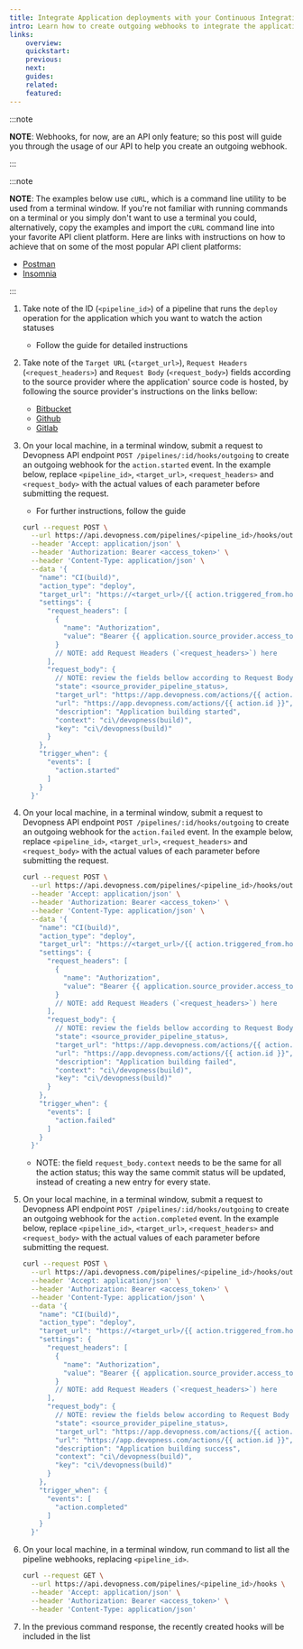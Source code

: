 ```yaml
---
title: Integrate Application deployments with your Continuous Integration (CI) workflows
intro: Learn how to create outgoing webhooks to integrate the application deployment with your existing CI workflow.
links:
    overview:
    quickstart:
    previous:
    next:
    guides:
    related:
    featured:
---
```


:::note

**NOTE**: Webhooks, for now, are an API only feature; so this post will guide you through the usage of our API to help you create an outgoing webhook.

:::

:::note

**NOTE**: The examples below use `cURL`, which is a command line utility to be used from a terminal window. If you're not familiar with running commands on a terminal or you simply don't want to use a terminal you could, alternatively, copy the examples and import the `cURL` command line into your favorite API client platform. Here are links with instructions on how to achieve that on some of the most popular API client platforms:

- [Postman](https://learning.postman.com/docs/getting-started/importing-and-exporting-data/#importing-with-curl-commands)
- [Insomnia](https://docs.insomnia.rest/insomnia/import-export-data#import-data)

:::


1. Take note of the ID (`<pipeline_id>`) of a pipeline that runs the `deploy` operation for the application which you want to watch the action statuses
   - Follow the <MentionPost path="/docs/applications/deploy-application-using-incoming-hook" /> guide for detailed instructions

1. Take note of the `Target URL` (`<target_url>`), `Request Headers` (`<request_headers>`) and `Request Body` (`<request_body>`) fields according to the source provider where the application' source code is hosted, by following the source provider's instructions on the links bellow:
   - [Bitbucket](https://developer.atlassian.com/cloud/bitbucket/rest/api-group-commit-statuses/#api-repositories-workspace-repo-slug-commit-commit-statuses-build-post)
   - [Github](https://docs.github.com/en/rest/commits/statuses#create-a-commit-status)
   - [Gitlab](https://docs.gitlab.com/ee/api/commits.html#set-the-pipeline-status-of-a-commit)

1. On your local machine, in a terminal window, submit a request to Devopness API endpoint `POST /pipelines/:id/hooks/outgoing` to create an outgoing webhook for the `action.started` event. In the example below, replace `<pipeline_id>`, `<target_url>`, `<request_headers>` and `<request_body>` with the actual values of each parameter before submitting the request.

   - For further instructions, follow the guide <MentionPost path="/docs/webhooks/create-outgoing-webhook" />

   
   ```bash
   curl --request POST \
     --url https://api.devopness.com/pipelines/<pipeline_id>/hooks/outgoing \
     --header 'Accept: application/json' \
     --header 'Authorization: Bearer <access_token>' \
     --header 'Content-Type: application/json' \
     --data '{
       "name": "CI(build)",
       "action_type": "deploy",
       "target_url": "https://<target_url>/{{ action.triggered_from.hook_parsed_variables.commit_hash }}",
       "settings": {
         "request_headers": [
           {
             "name": "Authorization",
             "value": "Bearer {{ application.source_provider.access_token }}"
           }
           // NOTE: add Request Headers (`<request_headers>`) here
         ],
         "request_body": {
           // NOTE: review the fields bellow according to Request Body (`<request_body>`) from the source provider instructions
           "state": <source_provider_pipeline_status>,
           "target_url": "https://app.devopness.com/actions/{{ action.id }}",
           "url": "https://app.devopness.com/actions/{{ action.id }}",
           "description": "Application building started",
           "context": "ci\/devopness(build)",
           "key": "ci\/devopness(build)"
         }
       },
       "trigger_when": {
         "events": [
           "action.started"
         ]
       }
     }'
   ```
   

1. On your local machine, in a terminal window, submit a request to Devopness API endpoint `POST /pipelines/:id/hooks/outgoing` to create an outgoing webhook for the `action.failed` event. In the example below, replace `<pipeline_id>`, `<target_url>`, `<request_headers>` and `<request_body>` with the actual values of each parameter before submitting the request.

   
   ```bash
   curl --request POST \
     --url https://api.devopness.com/pipelines/<pipeline_id>/hooks/outgoing \
     --header 'Accept: application/json' \
     --header 'Authorization: Bearer <access_token>' \
     --header 'Content-Type: application/json' \
     --data '{
       "name": "CI(build)",
       "action_type": "deploy",
       "target_url": "https://<target_url>/{{ action.triggered_from.hook_parsed_variables.commit_hash }}",
       "settings": {
         "request_headers": [
           {
             "name": "Authorization",
             "value": "Bearer {{ application.source_provider.access_token }}"
           }
           // NOTE: add Request Headers (`<request_headers>`) here
         ],
         "request_body": {
           // NOTE: review the fields bellow according to Request Body (`<request_body>`) from the source provider instructions
           "state": <source_provider_pipeline_status>,
           "target_url": "https://app.devopness.com/actions/{{ action.id }}",
           "url": "https://app.devopness.com/actions/{{ action.id }}",
           "description": "Application building failed",
           "context": "ci\/devopness(build)",
           "key": "ci\/devopness(build)"
         }
       },
       "trigger_when": {
         "events": [
           "action.failed"
         ]
       }
     }'
   ```
   

   - NOTE: the field `request_body.context` needs to be the same for all the action status; this way the same commit status will be updated, instead of creating a new entry for every state.

1. On your local machine, in a terminal window, submit a request to Devopness API endpoint `POST /pipelines/:id/hooks/outgoing` to create an outgoing webhook for the `action.completed` event. In the example below, replace `<pipeline_id>`, `<target_url>`, `<request_headers>` and `<request_body>` with the actual values of each parameter before submitting the request.

   
   ```bash
   curl --request POST \
     --url https://api.devopness.com/pipelines/<pipeline_id>/hooks/outgoing \
     --header 'Accept: application/json' \
     --header 'Authorization: Bearer <access_token>' \
     --header 'Content-Type: application/json' \
     --data '{
       "name": "CI(build)",
       "action_type": "deploy",
       "target_url": "https://<target_url>/{{ action.triggered_from.hook_parsed_variables.commit_hash }}",
       "settings": {
         "request_headers": [
           {
             "name": "Authorization",
             "value": "Bearer {{ application.source_provider.access_token }}"
           }
           // NOTE: add Request Headers (`<request_headers>`) here
         ],
         "request_body": {
           // NOTE: review the fields below according to Request Body (`<request_body>`) from the source provider instructions
           "state": <source_provider_pipeline_status>,
           "target_url": "https://app.devopness.com/actions/{{ action.id }}",
           "url": "https://app.devopness.com/actions/{{ action.id }}",
           "description": "Application building success",
           "context": "ci\/devopness(build)",
           "key": "ci\/devopness(build)"
         }
       },
       "trigger_when": {
         "events": [
           "action.completed"
         ]
       }
     }'
   ```
   

1. On your local machine, in a terminal window, run command to list all the pipeline webhooks, replacing `<pipeline_id>`.

   ```bash
   curl --request GET \
     --url https://api.devopness.com/pipelines/<pipeline_id>/hooks \
     --header 'Accept: application/json' \
     --header 'Authorization: Bearer <access_token>' \
     --header 'Content-Type: application/json'
   ```

1. In the previous command response, the recently created hooks will be included in the list
